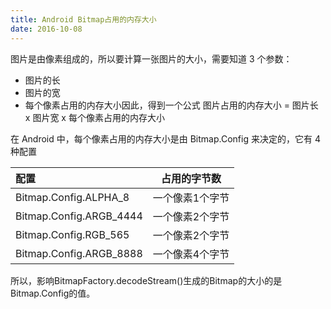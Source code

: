 ```yaml
---
title: Android Bitmap占用的内存大小 
date: 2016-10-08
---
```


图片是由像素组成的，所以要计算一张图片的大小，需要知道 3 个参数：
- 图片的长
- 图片的宽
- 每个像素占用的内存大小因此，得到一个公式
图片占用的内存大小 = 图片长 x 图片宽 x 每个像素占用的内存大小

在 Android 中，每个像素占用的内存大小是由 Bitmap.Config 来决定的，它有 4 种配置

| 配置 | 占用的字节数 |
| :------| :------: |
| Bitmap.Config.ALPHA_8    | 一个像素1个字节 |
| Bitmap.Config.ARGB_4444  | 一个像素2个字节 |
| Bitmap.Config.RGB_565    | 一个像素2个字节 |
| Bitmap.Config.ARGB_8888  | 一个像素4个字节 |

所以，影响BitmapFactory.decodeStream()生成的Bitmap的大小的是Bitmap.Config的值。